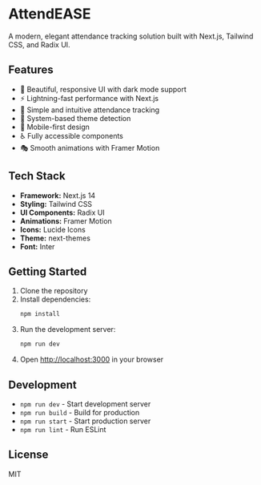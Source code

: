 # AttendEASE

A modern, elegant attendance tracking solution built with Next.js, Tailwind CSS, and Radix UI.

## Features

- 🎨 Beautiful, responsive UI with dark mode support
- ⚡ Lightning-fast performance with Next.js
- 🎯 Simple and intuitive attendance tracking
- 🌙 System-based theme detection
- 📱 Mobile-first design
- ♿ Fully accessible components
- 🎭 Smooth animations with Framer Motion

## Tech Stack

- **Framework:** Next.js 14
- **Styling:** Tailwind CSS
- **UI Components:** Radix UI
- **Animations:** Framer Motion
- **Icons:** Lucide Icons
- **Theme:** next-themes
- **Font:** Inter

## Getting Started

1. Clone the repository
2. Install dependencies:
   ```bash
   npm install
   ```
3. Run the development server:
   ```bash
   npm run dev
   ```
4. Open [http://localhost:3000](http://localhost:3000) in your browser

## Development

- `npm run dev` - Start development server
- `npm run build` - Build for production
- `npm run start` - Start production server
- `npm run lint` - Run ESLint

## License

MIT 